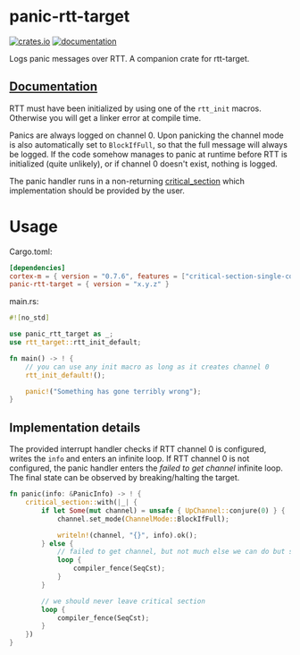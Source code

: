 # panic-rtt-target

[![crates.io](https://img.shields.io/crates/v/panic-rtt-target.svg)](https://crates.io/crates/panic-rtt-target) [![documentation](https://docs.rs/panic-rtt-target/badge.svg)](https://docs.rs/panic-rtt-target)

Logs panic messages over RTT. A companion crate for rtt-target.

## [Documentation](https://docs.rs/panic-rtt-target)

RTT must have been initialized by using one of the `rtt_init` macros. Otherwise you will get a linker error at compile time.

Panics are always logged on channel 0. Upon panicking the channel mode is also automatically set to `BlockIfFull`, so that the full message will always be logged. If the code somehow manages to panic at runtime before RTT is initialized (quite unlikely), or if channel 0 doesn't exist, nothing is logged. 

The panic handler runs in a non-returning [critical_section](https://docs.rs/critical-section) which implementation should be provided by the user. 

# Usage

Cargo.toml:

```toml
[dependencies]
cortex-m = { version = "0.7.6", features = ["critical-section-single-core"]}
panic-rtt-target = { version = "x.y.z" }
```

main.rs:

```rust
#![no_std]

use panic_rtt_target as _;
use rtt_target::rtt_init_default;

fn main() -> ! {
    // you can use any init macro as long as it creates channel 0
    rtt_init_default!();

    panic!("Something has gone terribly wrong");
}
```

## Implementation details

The provided interrupt handler checks if RTT channel 0 is configured, writes the `info` and enters an infinite loop. If RTT channel 0 is not configured, the panic handler enters the *failed to get channel* infinite loop. The final state can be observed by breaking/halting the target. 
```rust
fn panic(info: &PanicInfo) -> ! {
    critical_section::with(|_| {
        if let Some(mut channel) = unsafe { UpChannel::conjure(0) } {
            channel.set_mode(ChannelMode::BlockIfFull);

            writeln!(channel, "{}", info).ok();
        } else {
            // failed to get channel, but not much else we can do but spin
            loop {
                compiler_fence(SeqCst);
            }
        }

        // we should never leave critical section
        loop {
            compiler_fence(SeqCst);
        }
    })
}
```
